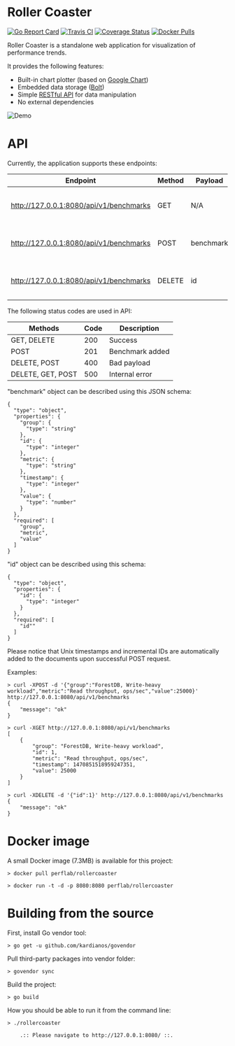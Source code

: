 Roller Coaster
==============

[![Go Report Card](https://goreportcard.com/badge/github.com/pavel-paulau/rollercoaster)](https://goreportcard.com/report/github.com/pavel-paulau/rollercoaster)
[![Travis CI](https://travis-ci.org/pavel-paulau/rollercoaster.svg?branch=master)](https://travis-ci.org/pavel-paulau/rollercoaster)
[![Coverage Status](https://coveralls.io/repos/github/pavel-paulau/rollercoaster/badge.svg?branch=master)](https://coveralls.io/github/pavel-paulau/rollercoaster?branch=master)
[![Docker Pulls](https://img.shields.io/docker/pulls/perflab/rollercoaster.svg?maxAge=3600)](https://hub.docker.com/r/perflab/rollercoaster/)

Roller Coaster is a standalone web application for visualization of performance trends.

It provides the following features:

* Built-in chart plotter (based on [Google Chart](https://developers.google.com/chart/))
* Embedded data storage ([Bolt](https://github.com/boltdb/bolt))
* Simple [RESTful API](https://github.com/gin-gonic/gin) for data manipulation
* No external dependencies

![Demo](http://i.imgur.com/NHs16Cw.png)

API
===

Currently, the application supports these endpoints: 

| Endpoint                                | Method | Payload   | Description                                      |
|-----------------------------------------|--------|-----------|--------------------------------------------------|
| http://127.0.0.1:8080/api/v1/benchmarks | GET    | N/A       | Gets a list of all "benchmark" objects           |
| http://127.0.0.1:8080/api/v1/benchmarks | POST   | benchmark | Adds a new "benchmark" object to the data bucket |
| http://127.0.0.1:8080/api/v1/benchmarks | DELETE | id        | Deletes an existing "benchmark" object by id     |

The following status codes are used in API:

| Methods           | Code | Description     |
|-------------------|------|-----------------|
| GET, DELETE       | 200  | Success         |
| POST              | 201  | Benchmark added |
| DELETE, POST      | 400  | Bad payload     |
| DELETE, GET, POST | 500  | Internal error  |

"benchmark" object can be described using this JSON schema:

```
{
  "type": "object",
  "properties": {
    "group": {
      "type": "string"
    },
    "id": {
      "type": "integer"
    },
    "metric": {
      "type": "string"
    },
    "timestamp": {
      "type": "integer"
    },
    "value": {
      "type": "number"
    }
  },
  "required": [
    "group",
    "metric",
    "value"
  ]
}
```

"id" object can be described using this schema:

```
{
  "type": "object",
  "properties": {
    "id": {
      "type": "integer"
    }
  },
  "required": [
    "id""
  ]
}
```

Please notice that Unix timestamps and incremental IDs are automatically added to the documents upon successful POST request.

Examples:

```
> curl -XPOST -d '{"group":"ForestDB, Write-heavy workload","metric":"Read throughput, ops/sec","value":25000}' http://127.0.0.1:8080/api/v1/benchmarks
{
    "message": "ok"
}
```

```
> curl -XGET http://127.0.0.1:8080/api/v1/benchmarks
[
    {
        "group": "ForestDB, Write-heavy workload",
        "id": 1,
        "metric": "Read throughput, ops/sec",
        "timestamp": 1470851518959247351,
        "value": 25000
    }
]
```

```
> curl -XDELETE -d '{"id":1}' http://127.0.0.1:8080/api/v1/benchmarks
{
    "message": "ok"
}
```

Docker image
============

A small Docker image (7.3MB) is available for this project:

```
> docker pull perflab/rollercoaster

> docker run -t -d -p 8080:8080 perflab/rollercoaster
```

Building from the source
========================

First, install Go vendor tool:

```
> go get -u github.com/kardianos/govendor
```

Pull third-party packages into vendor folder:

```
> govendor sync
```

Build the project:

```
> go build
```

How you should be able to run it from the command line:

```
> ./rollercoaster 

	.:: Please navigate to http://127.0.0.1:8080/ ::.
```

